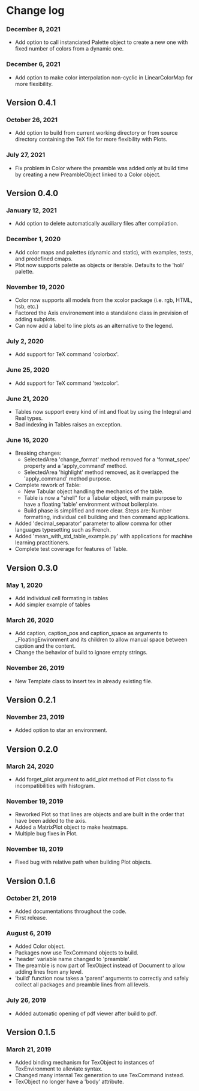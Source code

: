 # Change log

### December 8, 2021
- Add option to call instanciated Palette object to create a new one with fixed number of colors from a dynamic one.
### December 6, 2021
- Add option to make color interpolation non-cyclic in LinearColorMap for more flexibility.

## Version 0.4.1

### October 26, 2021
- Add option to build from current working directory or from source directory containing the TeX file for more flexibility with Plots.

### July 27, 2021
- Fix problem in Color where the preamble was added only at build time by creating a new PreambleObject linked to a Color object.

## Version 0.4.0

### January 12, 2021
- Add option to delete automatically auxiliary files after compilation.

### December 1, 2020
- Add color maps and palettes (dynamic and static), with examples, tests, and predefined cmaps.
- Plot now supports palette as objects or iterable. Defaults to the 'holi' palette.

### November 19, 2020
- Color now supports all models from the xcolor package (i.e. rgb, HTML, hsb, etc.)
- Factored the Axis environement into a standalone class in prevision of adding subplots.
- Can now add a label to line plots as an alternative to the legend.

### July 2, 2020
- Add support for TeX command 'colorbox'.

### June 25, 2020
- Add support for TeX command 'textcolor'.

### June 21, 2020
- Tables now support every kind of int and float by using the Integral and Real types.
- Bad indexing in Tables raises an exception.

### June 16, 2020
- Breaking changes:
    - SelectedArea 'change_format' method removed for a 'format_spec' property and a 'apply_command' method.
    - SelectedArea 'highlight' method removed, as it overlapped the 'apply_command' method purpose.
- Complete rework of Table:
    - New Tabular object handling the mechanics of the table.
    - Table is now a "shell" for a Tabular object, with main purpose to have a floating 'table' environment without boilerplate.
    - Build phase is simplified and more clear. Steps are: Number formatting, individual cell building and then command applications.
- Added 'decimal_separator' parameter to allow comma for other languages typesetting such as French.
- Added 'mean_with_std_table_example.py' with applications for machine learning practitioners.
- Complete test coverage for features of Table.

## Version 0.3.0

### May 1, 2020
- Add individual cell formating in tables
- Add simpler example of tables

### March 26, 2020
- Add caption, caption_pos and caption_space as arguments to _FloatingEnvironment and its children to allow manual space between caption and the content.
- Change the behavior of build to ignore empty strings.

### November 26, 2019
- New Template class to insert tex in already existing file.

## Version 0.2.1

### November 23, 2019
- Added option to star an environment.

## Version 0.2.0

### March 24, 2020
- Add forget_plot argument to add_plot method of Plot class to fix incompatibilities with histogram.

### November 19, 2019
- Reworked Plot so that lines are objects and are built in the order that have been added to the axis.
- Added a MatrixPlot object to make heatmaps.
- Multiple bug fixes in Plot.

### November 18, 2019
- Fixed bug with relative path when building Plot objects.

## Version 0.1.6

### October 21, 2019
- Added documentations throughout the code.
- First release.

### August 6, 2019

- Added Color object.
- Packages now use TexCommand objects to build.
- 'header' variable name changed to 'preamble'.
- The preamble is now part of TexObject instead of Document to allow adding lines from any level.
- 'build' function now takes a 'parent' arguments to correctly and safely collect all packages and preamble lines from all levels.

### July 26, 2019

- Added automatic opening of pdf viewer after build to pdf.

## Version 0.1.5

### March 21, 2019

- Added binding mechanism for TexObject to instances of TexEnvironment to alleviate syntax.
- Changed many internal Tex generation to use TexCommand instead.
- TexObject no longer have a 'body' attribute.
